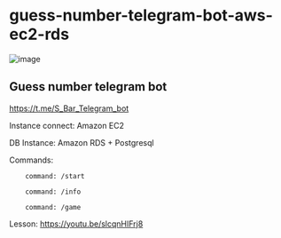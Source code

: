 # guess-number-telegram-bot-aws-ec2-rds


![image](https://user-images.githubusercontent.com/88617984/222806472-b74ace5b-5b13-446f-ad2b-8cc33bb84f06.png)


## Guess number telegram bot

https://t.me/S_Bar_Telegram_bot

Instance connect: Amazon EC2

DB Instance: Amazon RDS + Postgresql

Commands:

        command: /start
        
        command: /info
        
        command: /game
        
  Lesson: https://youtu.be/slcqnHIFrj8
